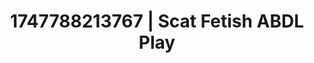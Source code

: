 ---
categories:
- Cinematic erotica
- Fantasy surrenderSlow strip tease
- Sensual slow talk
- Deepthroat
- Hands behind back
image: /assets/images/1747788213767.jpg
layout: post
seo:
  description: Featured content with high-quality ABDL Play, Scat Fetish. HD images
    available.
  keywords: ABDL Play, Scat Fetish
  og_image: /assets/images/1747788213767.jpg
  schema_type: VisualArtwork
tags:
- '#1747788213767'
- Scat Fetish
- ABDL Play
title: 1747788213767 | Scat Fetish ABDL Play
---